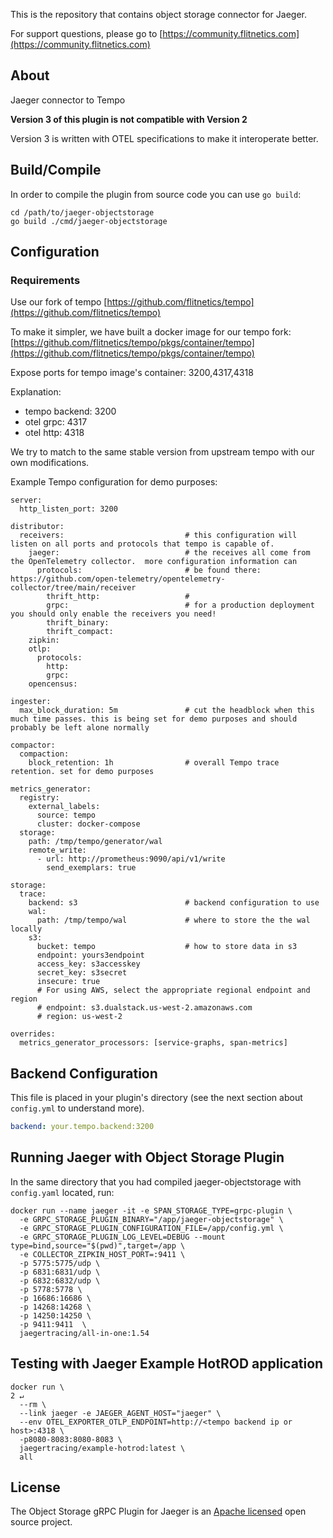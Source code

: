 This is the repository that contains object storage connector for Jaeger.

For support questions, please go to [https://community.flitnetics.com](https://community.flitnetics.com)

## About
Jaeger connector to Tempo

**Version 3 of this plugin is not compatible with Version 2**


Version 3 is written with OTEL specifications to make it interoperate better.

## Build/Compile
In order to compile the plugin from source code you can use `go build`:

```
cd /path/to/jaeger-objectstorage
go build ./cmd/jaeger-objectstorage
```

## Configuration
### Requirements
Use our fork of tempo [https://github.com/flitnetics/tempo](https://github.com/flitnetics/tempo)

To make it simpler, we have built a docker image for our tempo fork:
[https://github.com/flitnetics/tempo/pkgs/container/tempo](https://github.com/flitnetics/tempo/pkgs/container/tempo)

Expose ports for tempo image's container: 3200,4317,4318

Explanation: 
  * tempo backend: 3200
  * otel grpc: 4317
  * otel http: 4318

We try to match to the same stable version from upstream tempo with our own modifications.

Example Tempo configuration for demo purposes:
```
server:
  http_listen_port: 3200

distributor:
  receivers:                           # this configuration will listen on all ports and protocols that tempo is capable of.
    jaeger:                            # the receives all come from the OpenTelemetry collector.  more configuration information can
      protocols:                       # be found there: https://github.com/open-telemetry/opentelemetry-collector/tree/main/receiver
        thrift_http:                   #
        grpc:                          # for a production deployment you should only enable the receivers you need!
        thrift_binary:
        thrift_compact:
    zipkin:
    otlp:
      protocols:
        http:
        grpc:
    opencensus:

ingester:
  max_block_duration: 5m               # cut the headblock when this much time passes. this is being set for demo purposes and should probably be left alone normally

compactor:
  compaction:
    block_retention: 1h                # overall Tempo trace retention. set for demo purposes

metrics_generator:
  registry:
    external_labels:
      source: tempo
      cluster: docker-compose
  storage:
    path: /tmp/tempo/generator/wal
    remote_write:
      - url: http://prometheus:9090/api/v1/write
        send_exemplars: true

storage:
  trace:
    backend: s3                        # backend configuration to use
    wal:
      path: /tmp/tempo/wal             # where to store the the wal locally
    s3:
      bucket: tempo                    # how to store data in s3
      endpoint: yours3endpoint
      access_key: s3accesskey
      secret_key: s3secret
      insecure: true
      # For using AWS, select the appropriate regional endpoint and region
      # endpoint: s3.dualstack.us-west-2.amazonaws.com
      # region: us-west-2

overrides:
  metrics_generator_processors: [service-graphs, span-metrics]
```
## Backend Configuration
This file is placed in your plugin's directory (see the next section about `config.yml` to understand more).

```config.yaml
backend: your.tempo.backend:3200
```

## Running Jaeger with Object Storage Plugin
In the same directory that you had compiled jaeger-objectstorage with `config.yaml` located, run:

```
docker run --name jaeger -it -e SPAN_STORAGE_TYPE=grpc-plugin \                             
  -e GRPC_STORAGE_PLUGIN_BINARY="/app/jaeger-objectstorage" \
  -e GRPC_STORAGE_PLUGIN_CONFIGURATION_FILE=/app/config.yml \
  -e GRPC_STORAGE_PLUGIN_LOG_LEVEL=DEBUG --mount type=bind,source="$(pwd)",target=/app \
  -e COLLECTOR_ZIPKIN_HOST_PORT=:9411 \
  -p 5775:5775/udp \
  -p 6831:6831/udp \
  -p 6832:6832/udp \
  -p 5778:5778 \
  -p 16686:16686 \
  -p 14268:14268 \
  -p 14250:14250 \
  -p 9411:9411  \
  jaegertracing/all-in-one:1.54
```

## Testing with Jaeger Example HotROD application
```
docker run \                                                                                                          2 ↵
  --rm \
  --link jaeger -e JAEGER_AGENT_HOST="jaeger" \
  --env OTEL_EXPORTER_OTLP_ENDPOINT=http://<tempo backend ip or host>:4318 \
  -p8080-8083:8080-8083 \
  jaegertracing/example-hotrod:latest \
  all
```
## License

The Object Storage gRPC Plugin for Jaeger is an [Apache licensed](LICENSE) open source project.
